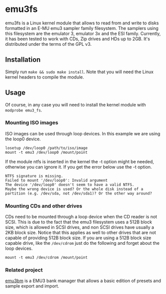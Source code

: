 # emu3fs

emu3fs is a Linux kernel module that allows to read from and write to disks formatted in an E-MU emu3 sampler family filesystem. The samplers using this filesystem are the emulator 3, emulator 3x and the ESI family.
Currently, it has been tested to work with CDs, Zip drives and HDs up to 2GB.
It's distributed under the terms of the GPL v3.

## Installation

Simply run `make && sudo make install`.
Note that you will need the Linux kernel headers to compile the module.

## Usage
Of course, in any case you will need to install the kernel module with `modprobe emu3_fs`.

### Mounting ISO images

ISO images can be used through loop devices. In this example we are using the loop0 device.
```
losetup /dev/loop0 /path/to/iso/image
mount -t emu3 /dev/loop0 /mount/point
```
If the module ntfs is inserted in the kernel the -t option might be needed, otherwise you can ignore it. If you get the error below use the -t option.
```
NTFS signature is missing.
Failed to mount '/dev/loop0': Invalid argument
The device '/dev/loop0' doesn't seem to have a valid NTFS.
Maybe the wrong device is used? Or the whole disk instead of a
partition (e.g. /dev/sda, not /dev/sda1)? Or the other way around?
```

### Mounting CDs and other drives

CDs need to be mounted through a loop device when the CD reader is not SCSI. This is due to the fact that the emu3 filesystem uses a 512B block size, which is allowed in SCSI drives, and non SCSI drives have usually a 2KB block size. Notice that this applies as well to other drives that are not capable of providing 512B block size.
If you are using a 512B block size capable drive, like the `/dev/cdrom` just do the following and forget about the loop devices.
```
mount -t emu3 /dev/cdrom /mount/point
```

### Related project

[emu3bm](https://github.com/dagargo/emu3bm) is a EMU3 bank manager that allows a basic edition of presets and sample export and import.

